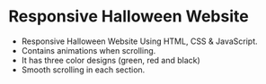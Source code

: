 # Responsive Halloween Website 

- Responsive Halloween Website Using HTML, CSS & JavaScript.
- Contains animations when scrolling.
- It has three color designs (green, red and black)
- Smooth scrolling in each section.
